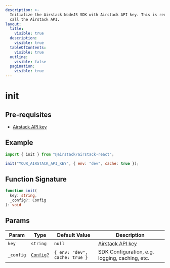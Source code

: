 ```yaml
---
description: >-
  Initialize the Airstack NodeJS SDK with Airstack API key. This is required to
  call the Airstack API.
layout:
  title:
    visible: true
  description:
    visible: true
  tableOfContents:
    visible: true
  outline:
    visible: false
  pagination:
    visible: true
---
```


# init

## Pre-requisites

* [Airstack API key](../../get-started/get-api-key.md)

## Example

```javascript
import { init } from "@airstack/airstack-react";

init("YOUR_AIRSTACK_API_KEY", { env: "dev", cache: true });
```

## Function Signature

```typescript
function init(
  key: string,
  _config?: Config
): void
```

## Params

| Param     | Type                              | Default Value                 | Description                                          |
| --------- | --------------------------------- | ----------------------------- | ---------------------------------------------------- |
| `key`     | `string`                          | `null`                        | [Airstack API key](../../get-started/get-api-key.md) |
| `_config` | [`Config?`](../objects/config.md) | `{ env: "dev", cache: true }` | SDK Configuration, e.g. logging, caching, etc.       |

